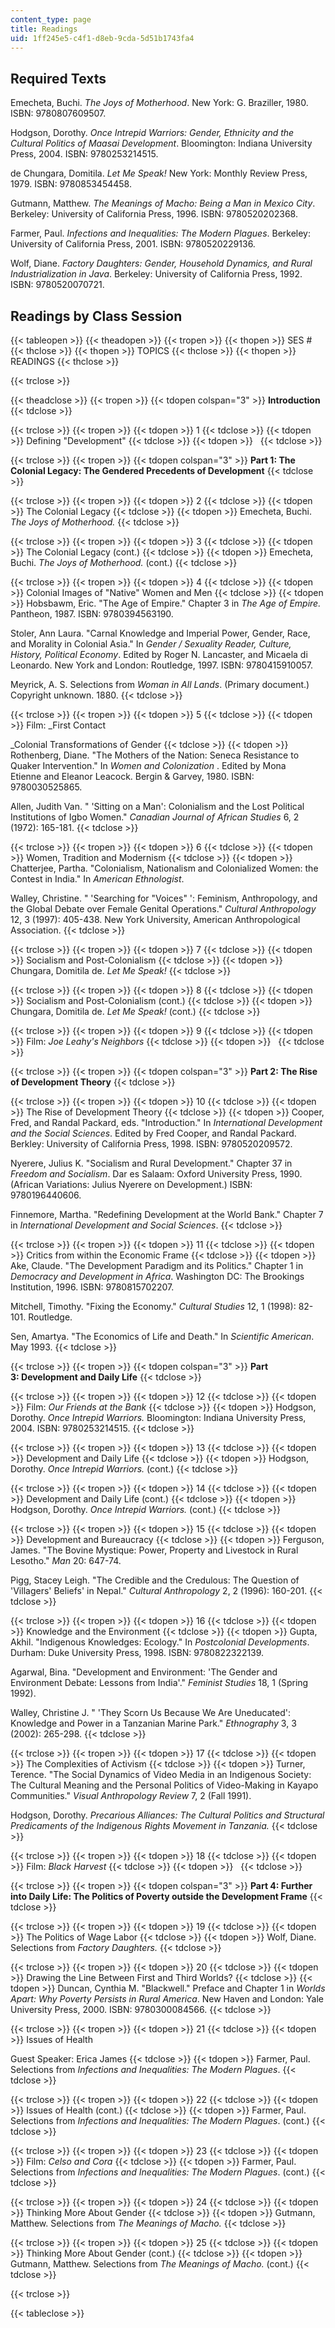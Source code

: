 ```yaml
---
content_type: page
title: Readings
uid: 1ff245e5-c4f1-d8eb-9cda-5d51b1743fa4
---
```


Required Texts
--------------

Emecheta, Buchi. _The Joys of Motherhood_. New York: G. Braziller, 1980. ISBN: 9780807609507.

Hodgson, Dorothy. _Once Intrepid Warriors: Gender, Ethnicity and the Cultural Politics of Maasai Development_. Bloomington: Indiana University Press, 2004. ISBN: 9780253214515.

de Chungara, Domitila. _Let Me Speak!_ New York: Monthly Review Press, 1979. ISBN: 9780853454458.

Gutmann, Matthew. _The Meanings of Macho: Being a Man in Mexico City_. Berkeley: University of California Press, 1996. ISBN: 9780520202368.

Farmer, Paul. _Infections and Inequalities: The Modern Plagues_. Berkeley: University of California Press, 2001. ISBN: 9780520229136.

Wolf, Diane. _Factory Daughters: Gender, Household Dynamics, and Rural Industrialization in Java_. Berkeley: University of California Press, 1992. ISBN: 9780520070721.

Readings by Class Session
-------------------------

{{< tableopen >}}
{{< theadopen >}}
{{< tropen >}}
{{< thopen >}}
SES #
{{< thclose >}}
{{< thopen >}}
TOPICS
{{< thclose >}}
{{< thopen >}}
READINGS
{{< thclose >}}

{{< trclose >}}

{{< theadclose >}}
{{< tropen >}}
{{< tdopen colspan="3" >}}
**Introduction**
{{< tdclose >}}

{{< trclose >}}
{{< tropen >}}
{{< tdopen >}}
1
{{< tdclose >}}
{{< tdopen >}}
Defining "Development"
{{< tdclose >}}
{{< tdopen >}}
 
{{< tdclose >}}

{{< trclose >}}
{{< tropen >}}
{{< tdopen colspan="3" >}}
**Part 1: The Colonial Legacy: The Gendered Precedents of Development**
{{< tdclose >}}

{{< trclose >}}
{{< tropen >}}
{{< tdopen >}}
2
{{< tdclose >}}
{{< tdopen >}}
The Colonial Legacy
{{< tdclose >}}
{{< tdopen >}}
Emecheta, Buchi. _The Joys of Motherhood._
{{< tdclose >}}

{{< trclose >}}
{{< tropen >}}
{{< tdopen >}}
3
{{< tdclose >}}
{{< tdopen >}}
The Colonial Legacy (cont.)
{{< tdclose >}}
{{< tdopen >}}
Emecheta, Buchi. _The Joys of Motherhood._ (cont.)
{{< tdclose >}}

{{< trclose >}}
{{< tropen >}}
{{< tdopen >}}
4
{{< tdclose >}}
{{< tdopen >}}
Colonial Images of "Native" Women and Men
{{< tdclose >}}
{{< tdopen >}}
Hobsbawm, Eric. "The Age of Empire." Chapter 3 in _The Age of Empire._ Pantheon, 1987. ISBN: 9780394563190.  
  
Stoler, Ann Laura. "Carnal Knowledge and Imperial Power, Gender, Race, and Morality in Colonial Asia." In _Gender / Sexuality Reader, Culture, History, Political Economy_. Edited by Roger N. Lancaster, and Micaela di Leonardo. New York and London: Routledge, 1997. ISBN: 9780415910057.  
  
Meyrick, A. S. Selections from _Woman in All Lands_. (Primary document.) Copyright unknown. 1880.
{{< tdclose >}}

{{< trclose >}}
{{< tropen >}}
{{< tdopen >}}
5
{{< tdclose >}}
{{< tdopen >}}
Film: _First Contact  
  
_Colonial Transformations of Gender
{{< tdclose >}}
{{< tdopen >}}
Rothenberg, Diane. "The Mothers of the Nation: Seneca Resistance to Quaker Intervention." In _Women and Colonization_ . Edited by Mona Etienne and Eleanor Leacock. Bergin & Garvey, 1980. ISBN: 9780030525865.  
  
Allen, Judith Van. " 'Sitting on a Man': Colonialism and the Lost Political Institutions of Igbo Women." _Canadian Journal of African Studies_ 6, 2 (1972): 165-181.
{{< tdclose >}}

{{< trclose >}}
{{< tropen >}}
{{< tdopen >}}
6
{{< tdclose >}}
{{< tdopen >}}
Women, Tradition and Modernism
{{< tdclose >}}
{{< tdopen >}}
Chatterjee, Partha. "Colonialism, Nationalism and Colonialized Women: the Contest in India." In _American Ethnologist_.  
  
Walley, Christine. " 'Searching for "Voices" ': Feminism, Anthropology, and the Global Debate over Female Genital Operations." _Cultural Anthropology_ 12, 3 (1997): 405-438. New York University, American Anthropological Association.
{{< tdclose >}}

{{< trclose >}}
{{< tropen >}}
{{< tdopen >}}
7
{{< tdclose >}}
{{< tdopen >}}
Socialism and Post-Colonialism
{{< tdclose >}}
{{< tdopen >}}
Chungara, Domitila de. _Let Me Speak!_
{{< tdclose >}}

{{< trclose >}}
{{< tropen >}}
{{< tdopen >}}
8
{{< tdclose >}}
{{< tdopen >}}
Socialism and Post-Colonialism (cont.)
{{< tdclose >}}
{{< tdopen >}}
Chungara, Domitila de. _Let Me Speak!_ (cont.)
{{< tdclose >}}

{{< trclose >}}
{{< tropen >}}
{{< tdopen >}}
9
{{< tdclose >}}
{{< tdopen >}}
Film: _Joe Leahy's Neighbors_
{{< tdclose >}}
{{< tdopen >}}
 
{{< tdclose >}}

{{< trclose >}}
{{< tropen >}}
{{< tdopen colspan="3" >}}
**Part 2: The Rise of Development Theory**
{{< tdclose >}}

{{< trclose >}}
{{< tropen >}}
{{< tdopen >}}
10
{{< tdclose >}}
{{< tdopen >}}
The Rise of Development Theory
{{< tdclose >}}
{{< tdopen >}}
Cooper, Fred, and Randal Packard, eds. "Introduction." In _International Development and the Social Sciences_. Edited by Fred Cooper, and Randal Packard. Berkley: University of California Press, 1998. ISBN: 9780520209572.   
  
Nyerere, Julius K. "Socialism and Rural Development." Chapter 37 in _Freedom and Socialism_. Dar es Salaam: Oxford University Press, 1990. (African Variations: Julius Nyerere on Development.) ISBN: 9780196440606.  
  
Finnemore, Martha. "Redefining Development at the World Bank." Chapter 7 in _International Development and Social Sciences_.
{{< tdclose >}}

{{< trclose >}}
{{< tropen >}}
{{< tdopen >}}
11
{{< tdclose >}}
{{< tdopen >}}
Critics from within the Economic Frame
{{< tdclose >}}
{{< tdopen >}}
Ake, Claude. "The Development Paradigm and its Politics." Chapter 1 in _Democracy and Development in Africa_. Washington DC: The Brookings Institution, 1996. ISBN: 9780815702207.  
  
Mitchell, Timothy. "Fixing the Economy." _Cultural Studies_ 12, 1 (1998): 82-101. Routledge.  
  
Sen, Amartya. "The Economics of Life and Death." In _Scientific American_. May 1993.
{{< tdclose >}}

{{< trclose >}}
{{< tropen >}}
{{< tdopen colspan="3" >}}
**Part 3: Development and Daily Life**
{{< tdclose >}}

{{< trclose >}}
{{< tropen >}}
{{< tdopen >}}
12
{{< tdclose >}}
{{< tdopen >}}
Film: _Our Friends at the Bank_
{{< tdclose >}}
{{< tdopen >}}
Hodgson, Dorothy. _Once Intrepid Warriors._ Bloomington: Indiana University Press, 2004. ISBN: 9780253214515.
{{< tdclose >}}

{{< trclose >}}
{{< tropen >}}
{{< tdopen >}}
13
{{< tdclose >}}
{{< tdopen >}}
Development and Daily Life
{{< tdclose >}}
{{< tdopen >}}
Hodgson, Dorothy. _Once Intrepid Warriors._ (cont.)
{{< tdclose >}}

{{< trclose >}}
{{< tropen >}}
{{< tdopen >}}
14
{{< tdclose >}}
{{< tdopen >}}
Development and Daily Life (cont.)
{{< tdclose >}}
{{< tdopen >}}
Hodgson, Dorothy. _Once Intrepid Warriors._ (cont.)
{{< tdclose >}}

{{< trclose >}}
{{< tropen >}}
{{< tdopen >}}
15
{{< tdclose >}}
{{< tdopen >}}
Development and Bureaucracy
{{< tdclose >}}
{{< tdopen >}}
Ferguson, James. "The Bovine Mystique: Power, Property and Livestock in Rural Lesotho." _Man_ 20: 647-74.  
  
Pigg, Stacey Leigh. "The Credible and the Credulous: The Question of 'Villagers' Beliefs' in Nepal." _Cultural Anthropology_ 2, 2 (1996): 160-201.
{{< tdclose >}}

{{< trclose >}}
{{< tropen >}}
{{< tdopen >}}
16
{{< tdclose >}}
{{< tdopen >}}
Knowledge and the Environment
{{< tdclose >}}
{{< tdopen >}}
Gupta, Akhil. "Indigenous Knowledges: Ecology." In _Postcolonial Developments_. Durham: Duke University Press, 1998. ISBN: 9780822322139.  
  
Agarwal, Bina. "Development and Environment: 'The Gender and Environment Debate: Lessons from India'." _Feminist Studies_ 18, 1 (Spring 1992).  
  
Walley, Christine J. " 'They Scorn Us Because We Are Uneducated': Knowledge and Power in a Tanzanian Marine Park." _Ethnography_ 3, 3 (2002): 265-298.
{{< tdclose >}}

{{< trclose >}}
{{< tropen >}}
{{< tdopen >}}
17
{{< tdclose >}}
{{< tdopen >}}
The Complexities of Activism
{{< tdclose >}}
{{< tdopen >}}
Turner, Terence. "The Social Dynamics of Video Media in an Indigenous Society: The Cultural Meaning and the Personal Politics of Video-Making in Kayapo Communities." _Visual Anthropology Review_ 7, 2 (Fall 1991).  
  
Hodgson, Dorothy. _Precarious Alliances: The Cultural Politics and Structural Predicaments of the Indigenous Rights Movement in Tanzania._
{{< tdclose >}}

{{< trclose >}}
{{< tropen >}}
{{< tdopen >}}
18
{{< tdclose >}}
{{< tdopen >}}
Film: _Black Harvest_
{{< tdclose >}}
{{< tdopen >}}
 
{{< tdclose >}}

{{< trclose >}}
{{< tropen >}}
{{< tdopen colspan="3" >}}
**Part 4: Further into Daily Life: The Politics of Poverty outside the Development Frame**
{{< tdclose >}}

{{< trclose >}}
{{< tropen >}}
{{< tdopen >}}
19
{{< tdclose >}}
{{< tdopen >}}
The Politics of Wage Labor
{{< tdclose >}}
{{< tdopen >}}
Wolf, Diane. Selections from _Factory Daughters._
{{< tdclose >}}

{{< trclose >}}
{{< tropen >}}
{{< tdopen >}}
20
{{< tdclose >}}
{{< tdopen >}}
Drawing the Line Between First and Third Worlds?
{{< tdclose >}}
{{< tdopen >}}
Duncan, Cynthia M. "Blackwell." Preface and Chapter 1 in _Worlds Apart: Why Poverty Persists in Rural America_. New Haven and London: Yale University Press, 2000. ISBN: 9780300084566.
{{< tdclose >}}

{{< trclose >}}
{{< tropen >}}
{{< tdopen >}}
21
{{< tdclose >}}
{{< tdopen >}}
Issues of Health  
  
Guest Speaker: Erica James
{{< tdclose >}}
{{< tdopen >}}
Farmer, Paul. Selections from _Infections and Inequalities: The Modern Plagues_.
{{< tdclose >}}

{{< trclose >}}
{{< tropen >}}
{{< tdopen >}}
22
{{< tdclose >}}
{{< tdopen >}}
Issues of Health (cont.)
{{< tdclose >}}
{{< tdopen >}}
Farmer, Paul. Selections from _Infections and Inequalities: The Modern Plagues_. (cont.)
{{< tdclose >}}

{{< trclose >}}
{{< tropen >}}
{{< tdopen >}}
23
{{< tdclose >}}
{{< tdopen >}}
Film: _Celso and Cora_
{{< tdclose >}}
{{< tdopen >}}
Farmer, Paul. Selections from _Infections and Inequalities: The Modern Plagues_. (cont.)
{{< tdclose >}}

{{< trclose >}}
{{< tropen >}}
{{< tdopen >}}
24
{{< tdclose >}}
{{< tdopen >}}
Thinking More About Gender
{{< tdclose >}}
{{< tdopen >}}
Gutmann, Matthew. Selections from _The Meanings of Macho._
{{< tdclose >}}

{{< trclose >}}
{{< tropen >}}
{{< tdopen >}}
25
{{< tdclose >}}
{{< tdopen >}}
Thinking More About Gender (cont.)
{{< tdclose >}}
{{< tdopen >}}
Gutmann, Matthew. Selections from _The Meanings of Macho._ (cont.)
{{< tdclose >}}

{{< trclose >}}

{{< tableclose >}}